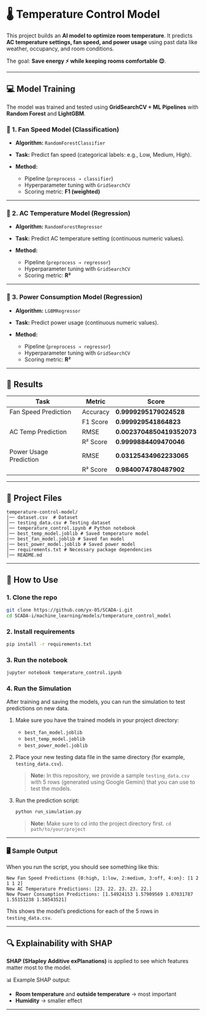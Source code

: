 # 🌡️ Temperature Control Model

This project builds an **AI model to optimize room temperature**.
It predicts **AC temperature settings, fan speed, and power usage** using past data like weather, occupancy, and room conditions.

The goal: **Save energy ⚡ while keeping rooms comfortable 😌**.

---

## 💻 Model Training

The model was trained and tested using **GridSearchCV + ML Pipelines** with **Random Forest** and **LightGBM**.

### 🔹 1. **Fan Speed Model (Classification)**

* **Algorithm:** `RandomForestClassifier`
* **Task:** Predict fan speed (categorical labels: e.g., Low, Medium, High).
* **Method:**

  * Pipeline (`preprocess → classifier`)
  * Hyperparameter tuning with `GridSearchCV`
  * Scoring metric: **F1 (weighted)**

---

### 🔹 2. **AC Temperature Model (Regression)**

* **Algorithm:** `RandomForestRegressor`
* **Task:** Predict AC temperature setting (continuous numeric values).
* **Method:**

  * Pipeline (`preprocess → regressor`)
  * Hyperparameter tuning with `GridSearchCV`
  * Scoring metric: **R²**

---

### 🔹 3. **Power Consumption Model (Regression)**

* **Algorithm:** `LGBMRegressor` 
* **Task:** Predict power usage (continuous numeric values).
* **Method:**

  * Pipeline (`preprocess → regressor`)
  * Hyperparameter tuning with `GridSearchCV`
  * Scoring metric: **R²**

---

## 🧠 Results

| Task                   | Metric   | Score      |
| ---------------------- | -------- | ---------- |
| Fan Speed Prediction   | Accuracy | **0.9999295179024528**  |
|                        | F1 Score | **0.999929541864823**   |
| AC Temp Prediction     | RMSE     | **0.0023704850419352073** |
|                        | R² Score | **0.9999884409470046**   |
| Power Usage Prediction | RMSE     | **0.03125434962233065**   |
|                        | R² Score | **0.9840074780487902**   |

---

## 📂 Project Files

```
temperature-control-model/
│── dataset.csv  # Dataset
│── testing_data.csv # Testing dataset
│── temperature_control.ipynb # Python notebook
│── best_temp_model.joblib # Saved temperature model
|── best_fan_model.joblib # Saved fan model
|── best_power_model.joblib # Saved power model
│── requirements.txt # Necessary package dependencies
│── README.md
```

---

## 🚀 How to Use

### 1. Clone the repo

```bash
git clone https://github.com/yx-05/SCADA-i.git
cd SCADA-i/machine_learning/models/temperature_control_model
```

### 2. Install requirements

```bash
pip install -r requirements.txt
```

### 3. Run the notebook

```bash
jupyter notebook temperature_control.ipynb
```

### 4. Run the Simulation

After training and saving the models, you can run the simulation to test predictions on new data.

1. Make sure you have the trained models in your project directory:
   - `best_fan_model.joblib`
   - `best_temp_model.joblib`
   - `best_power_model.joblib`

2. Place your new testing data file in the same directory (for example, `testing_data.csv`).

   > **Note:** In this repository, we provide a sample `testing_data.csv` with 5 rows (generated using Google Gemini) that you can use to test the models.

3. Run the prediction script:

   ```bash
   python run_simulation.py
   ```
   > **Note:** Make sure to cd into the project directory first. `cd path/to/your/project`

---

### 🖥️ Sample Output

When you run the script, you should see something like this:

```text
New Fan Speed Predictions {0:high, 1:low, 2:medium, 3:off, 4:on}: [1 2 1 1 2]
New AC Temperature Predictions: [23. 22. 23. 23. 22.]
New Power Consumption Predictions: [1.54924153 1.57909569 1.07031787 1.55151238 1.58543521]
```
This shows the model’s predictions for each of the 5 rows in `testing_data.csv`.

---

## 🔍 Explainability with SHAP

**SHAP (SHapley Additive exPlanations)** is applied to see which features matter most to the model.

📊 Example SHAP output:

* **Room temperature** and **outside temperature** → most important
* **Humidity** → smaller effect

---







